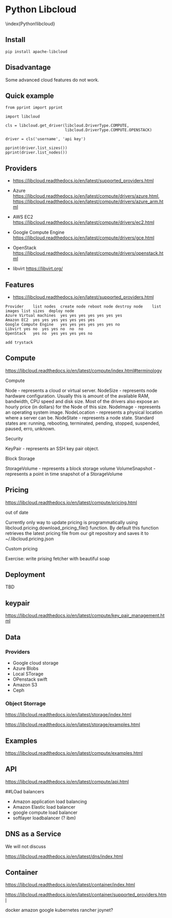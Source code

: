 # Python Libcloud
\index{Python!libcloud}

## Install

    pip install apache-libcloud


## Disadvantage

Some advanced cloud features do not work.

## Quick example

    from pprint import pprint

    import libcloud

    cls = libcloud.get_driver(libcloud.DriverType.COMPUTE,
                              libcloud.DriverType.COMPUTE.OPENSTACK)

    driver = cls('username', 'api key')

    pprint(driver.list_sizes())
    pprint(driver.list_nodes())

## Providers

* https://libcloud.readthedocs.io/en/latest/supported_providers.html

* Azure https://libcloud.readthedocs.io/en/latest/compute/drivers/azure.html, https://libcloud.readthedocs.io/en/latest/compute/drivers/azure_arm.html
* AWS EC2 https://libcloud.readthedocs.io/en/latest/compute/drivers/ec2.html
* Google Compute Engine https://libcloud.readthedocs.io/en/latest/compute/drivers/gce.html
* OpenStack https://libcloud.readthedocs.io/en/latest/compute/drivers/openstack.html
* libvirt https://libvirt.org/

## Features

* https://libcloud.readthedocs.io/en/latest/supported_providers.html

```
Provider	list nodes	create node	reboot node	destroy node	list images	list sizes	deploy node
Azure Virtual machines	yes	yes	yes	yes	yes	yes	yes
Amazon EC2	yes	yes	yes	yes	yes	yes	yes
Google Compute Engine	yes	yes	yes	yes	yes	yes	no
Libvirt	yes	no	yes	yes	no	no	no
OpenStack	yes	no	yes	yes	yes	yes	no

add trystack
```

## Compute

https://libcloud.readthedocs.io/en/latest/compute/index.html#terminology

Compute

Node - represents a cloud or virtual server.
NodeSize - represents node hardware configuration. Usually this is amount of the available RAM, bandwidth, CPU speed and disk size. Most of the drivers also expose an hourly price (in dollars) for the Node of this size.
NodeImage - represents an operating system image.
NodeLocation - represents a physical location where a server can be.
NodeState - represents a node state. Standard states are: running, rebooting, terminated, pending, stopped, suspended, paused, erro, unknown.

Security

KeyPair - represents an SSH key pair object.

Block Storage

StorageVolume - represents a block storage volume
VolumeSnapshot - represents a point in time snapshot of a StorageVolume


## Pricing

https://libcloud.readthedocs.io/en/latest/compute/pricing.html

out of date

Currently only way to update pricing is programmatically using libcloud.pricing.download_pricing_file() function. By default this function retrieves the latest pricing file from our git repository and saves it to ~/.libcloud.pricing.json

Custom pricing

Exercise: write prising fetcher with beautiful soap


## Deployment

TBD


## keypair

https://libcloud.readthedocs.io/en/latest/compute/key_pair_management.html

## Data

### Providers

* Google cloud storage
* Azure Blobs
* Local STorage
* OPenstack swift
* Amazon S3
* Ceph


### Object Storrage

https://libcloud.readthedocs.io/en/latest/storage/index.html

https://libcloud.readthedocs.io/en/latest/storage/examples.html

## Examples

https://libcloud.readthedocs.io/en/latest/compute/examples.html

## API

https://libcloud.readthedocs.io/en/latest/compute/api.html

##LOad balancers

* Amazon application load balancing
* Amazon Elastic load balancer
* google compute load balancer
* softlayer loadbalancer (? ibm)

## DNS as a Service

We will not discuss

https://libcloud.readthedocs.io/en/latest/dns/index.html

## Container

https://libcloud.readthedocs.io/en/latest/container/index.html

https://libcloud.readthedocs.io/en/latest/container/supported_providers.html

docker
amazon
google
kubernetes
rancher
joynet?
